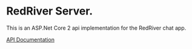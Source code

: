 # RedRiver Server.

This is an ASP.Net Core 2 api implementation for the RedRiver chat app. 

[API Documentation](https://documenter.getpostman.com/view/1600195/redriverserver-documentation/RVu5i8K1)

